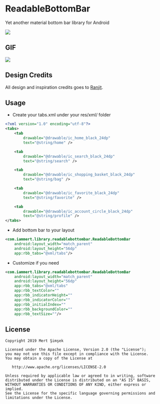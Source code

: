 # ReadableBottomBar
Yet another material bottom bar library for Android

<img src="https://raw.githubusercontent.com/iammert/ReadableBottomBar/master/art/readablebottombar.png"/>

## GIF
<img src="https://raw.githubusercontent.com/iammert/ReadableBottomBar/master/art/preview.gif"/>

## Design Credits
All design and inspiration credits goes to [Ranjit](https://www.uplabs.com/posts/readable-tab-bar-concept).

## Usage

* Create your tabs.xml under your res/xml/ folder
```xml
<?xml version="1.0" encoding="utf-8"?>
<tabs>
    <tab
        drawable="@drawable/ic_home_black_24dp"
        text="@string/home" />

    <tab
        drawable="@drawable/ic_search_black_24dp"
        text="@string/search" />

    <tab
        drawable="@drawable/ic_shopping_basket_black_24dp"
        text="@string/bag" />

    <tab
        drawable="@drawable/ic_favorite_black_24dp"
        text="@string/favorite" />

    <tab
        drawable="@drawable/ic_account_circle_black_24dp"
        text="@string/profile" />
</tabs>
```
* Add bottom bar to your layout
```xml
<com.iammert.library.readablebottombar.ReadableBottomBar
    android:layout_width="match_parent"
    android:layout_height="56dp"
    app:rbb_tabs="@xml/tabs"/>
```
* Customize if you need
```xml
<com.iammert.library.readablebottombar.ReadableBottomBar
    android:layout_width="match_parent"
    android:layout_height="56dp"
    app:rbb_tabs="@xml/tabs"
    app:rbb_textColor=""
    app:rbb_indicatorHeight=""
    app:rbb_indicatorColor=""
    app:rbb_initialIndex=""
    app:rbb_backgroundColor=""
    app:rbb_textSize=""/>
```


License
--------


    Copyright 2019 Mert Şimşek

    Licensed under the Apache License, Version 2.0 (the "License");
    you may not use this file except in compliance with the License.
    You may obtain a copy of the License at

       http://www.apache.org/licenses/LICENSE-2.0

    Unless required by applicable law or agreed to in writing, software
    distributed under the License is distributed on an "AS IS" BASIS,
    WITHOUT WARRANTIES OR CONDITIONS OF ANY KIND, either express or implied.
    See the License for the specific language governing permissions and
    limitations under the License.



